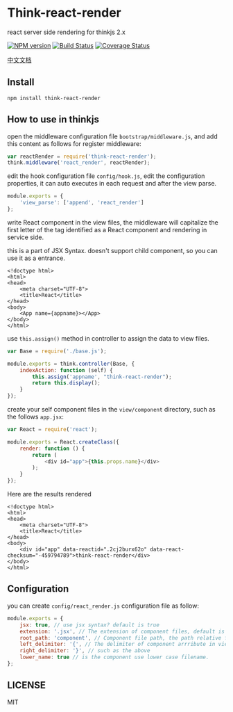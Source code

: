 # Think-react-render

react server side rendering for thinkjs 2.x

[![NPM version](https://img.shields.io/npm/v/think-react-render.svg?style=flat-square)](https://www.npmjs.com/package/think-react-render)
[![Build Status](https://img.shields.io/travis/alphatr/think-react-render/master.svg?style=flat-square)](https://travis-ci.org/alphatr/think-react-render)
[![Coverage Status](https://img.shields.io/coveralls/alphatr/think-react-render/master.svg?style=flat-square)](https://coveralls.io/github/alphatr/think-react-render)

[中文文档](https://github.com/alphatr/think-react-render/blob/master/README_zh-CN.md)

## Install

```
npm install think-react-render
```

## How to use in thinkjs

open the middleware configuration file `bootstrap/middleware.js`, and add this content as follows for register middleware:

```javascript
var reactRender = require('think-react-render');
think.middleware('react_render', reactRender);
```

edit the hook configuration file `config/hook.js`, edit the configuration properties, it can auto executes in each request and after the view parse.

```javascript
module.exports = {
    'view_parse': ['append', 'react_render']
};
```

write React component in the view files, the middleware will capitalize the first letter of the tag identified as a React component and rendering in service side.

this is a part of JSX Syntax. doesn't support child component, so you can use it as a entrance.

```
<!doctype html>
<html>
<head>
    <meta charset="UTF-8">
    <title>React</title>
</head>
<body>
    <App name={appname}></App>
</body>
</html>
```

use `this.assign()` method in controller to assign the data to view files.

```javascript
var Base = require('./base.js');

module.exports = think.controller(Base, {
    indexAction: function (self) {
        this.assign('appname', "think-react-render");
        return this.display();
    }
});
```

create your self component files in the `view/component` directory, such as the follows `app.jsx`:

```javascript
var React = require('react');

module.exports = React.createClass({
    render: function () {
        return (
            <div id="app">{this.props.name}</div>
        );
    }
});
```

Here are the results rendered

```
<!doctype html>
<html>
<head>
    <meta charset="UTF-8">
    <title>React</title>
</head>
<body>
    <div id="app" data-reactid=".2cj2burx62o" data-react-checksum="-459794789">think-react-render</div>
</body>
</html>
```

## Configuration

you can create `config/react_render.js` configuration file as follow:

```javascript
module.exports = {
    jsx: true, // use jsx syntax? default is true
    extension: '.jsx', // The extension of component files, default is .jsx,
    root_path: 'component', // Component file path, the path relative for `view.root_path`, and this support absolute path.
    left_delimiter: '{', // The delimiter of component arrribute in view files, such as "name={appname}", this configuration doesn't work for react component file, you can change it when the default value conflict with view file syntax.
    right_delimiter: '}', // such as the above
    lower_name: true // is the component use lower case filename.
};
```

## LICENSE

MIT
